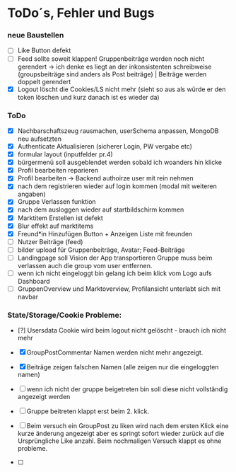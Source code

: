 


# ToDo´s, Fehler und Bugs

### neue Baustellen
- [ ] Like Button defekt
- [ ] Feed sollte soweit klappen! Gruppenbeiträge werden noch nicht gerendert -> ich denke es liegt an der inkonsistenten schreibweise (groupsbeiträge sind anders als Post beiträge) | Beiträge werden doppelt gerendert
- [x] Logout löscht die Cookies/LS nicht mehr (sieht so aus als würde er den token löschen und kurz danach ist es wieder da)

### ToDo
- [x] Nachbarschaftszeug rausmachen, userSchema anpassen, MongoDB neu aufsetzten
- [x] Authenticate Aktualisieren (sicherer Login, PW vergabe etc)
- [x] formular layout (inputfelder pr.4)
- [x] bürgermenü soll ausgeblendet werden sobald ich woanders hin klicke
- [x] Profil bearbeiten reparieren
- [x] Profil bearbeiten -> Backend authoirze user mit rein nehmen
- [x] nach dem registrieren wieder auf login kommen (modal mit weiteren angaben)
- [x] Gruppe Verlassen funktion
- [x] nach dem ausloggen wieder auf startbildschirm kommen
- [x] Marktitem Erstellen ist defekt
- [x] Blur effekt auf marktitems
- [x] Freund*in Hinzufügen Button + Anzeigen Liste mit freunden
- [ ] Nutzer Beiträge (feed)
- [ ] bilder upload für Gruppenbeiträge, Avatar; Feed-Beiträge
- [ ] Landingpage soll Vision der App transportieren
Gruppe muss beim verlassen auch die group vom user entfernen.
- [ ] wenn ich nicht eingeloggt bin gelang ich beim klick vom Logo aufs Dashboard
- [ ] GruppenOverview und Marktoverview, Profilansicht unterlabt sich mit navbar

### State/Storage/Cookie Probleme:
- [?] Usersdata Cookie wird beim logout nicht gelöscht - brauch ich nicht mehr
- [x] GroupPostCommentar Namen werden nicht mehr angezeigt.
- [x] Beiträge zeigen falschen Namen (alle zeigen nur die eingeloggten namen)
- [ ] wenn ich nicht der gruppe beigetreten bin soll diese nicht vollständig angezeigt werden
- [ ] Gruppe beitreten klappt erst beim 2. klick.
- [ ] Beim versuch ein GroupPost zu liken wird nach dem ersten Klick eine kurze änderung angezeigt aber es springt sofort wieder zurück auf die Ursprüngliche Like anzahl.
Beim nochmaligen Versuch klappt es ohne probleme.

- [ ] 


